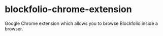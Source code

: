 # blockfolio-chrome-extension
Google Chrome extension which allows you to browse Blockfolio inside a browser.
